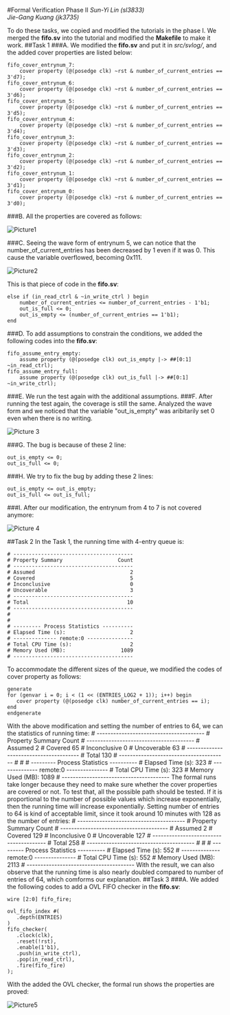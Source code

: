 #Formal Verification Phase II
*Sun-Yi Lin (sl3833)*  
*Jie-Gang Kuang (jk3735)*

To do these tasks, we copied and modified the tutorials in the phase I. We merged the **fifo.sv** into the tutorial and modified the **Makefile** to make it work.
##Task 1
###A.
We modified the **fifo.sv** and put it in *src/svlog/*, and the added cover properties are listed below:
```
fifo_cover_entrynum_7:
	cover property (@(posedge clk) ~rst & number_of_current_entries == 3'd7);
fifo_cover_entrynum_6:
	cover property (@(posedge clk) ~rst & number_of_current_entries == 3'd6);
fifo_cover_entrynum_5:
	cover property (@(posedge clk) ~rst & number_of_current_entries == 3'd5);
fifo_cover_entrynum_4:
	cover property (@(posedge clk) ~rst & number_of_current_entries == 3'd4);
fifo_cover_entrynum_3:
	cover property (@(posedge clk) ~rst & number_of_current_entries == 3'd3);
fifo_cover_entrynum_2:
	cover property (@(posedge clk) ~rst & number_of_current_entries == 3'd2);
fifo_cover_entrynum_1:
	cover property (@(posedge clk) ~rst & number_of_current_entries == 3'd1);
fifo_cover_entrynum_0:
	cover property (@(posedge clk) ~rst & number_of_current_entries == 3'd0);
```
###B.
All the properties are covered as follows:

![Picture1](http://i.imgur.com/K39OekI.png)

###C.
Seeing the wave form of entrynum 5, we can notice that the number_of_current_entries has been decreased by 1 even if it was 0. This cause the variable overflowed, becoming 0x111.

![Picture2](http://i.imgur.com/Kv5rQlD.png)

This is that piece of code in the **fifo.sv**:
```
else if (in_read_ctrl & ~in_write_ctrl ) begin
	number_of_current_entries <= number_of_current_entries - 1'b1;
	out_is_full <= 0;
	out_is_empty <= (number_of_current_entries == 1'b1);
end
```
###D.
To add assumptions to constrain the conditions, we added the following codes into the **fifo.sv**:
```
fifo_assume_entry_empty:
	assume property (@(posedge clk) out_is_empty |-> ##[0:1] ~in_read_ctrl);
fifo_assume_entry_full:
	assume property (@(posedge clk) out_is_full |-> ##[0:1] ~in_write_ctrl);
```
###E.
We run the test again with the additional assumptions.
###F.
After running the test again, the coverage is still the same. Analyzed the wave form and we noticed that the variable "out_is_empty" was aribitarily set 0 even when there is no writing.

![Picture 3](http://i.imgur.com/cM7aZ3y.png)

###G.
The bug is because of these 2 line:
```
out_is_empty <= 0;
out_is_full <= 0;
```
###H.
We try to fix the bug by adding these 2 lines:
```
out_is_empty <= out_is_empty;
out_is_full <= out_is_full;
```
###I.
After our modification, the entrynum from 4 to 7 is not covered anymore:

![Picture 4](http://i.imgur.com/SsalMQA.png)

##Task 2
In the Task 1, the running time with 4-entry queue is:

	# ---------------------------------------
	# Property Summary                  Count
	# ---------------------------------------
	# Assumed                               2
	# Covered                               5
	# Inconclusive                          0
	# Uncoverable                           3
	# ---------------------------------------
	# Total                                10
	# ---------------------------------------
	#
	#
	# --------- Process Statistics ----------
	# Elapsed Time (s):                     2
	# -------------- remote:0 ---------------
	# Total CPU Time (s):                   2
	# Memory Used (MB):                  1089
	# ---------------------------------------

To accommodate the different sizes of the queue, we modified the codes of cover property as follows:
```
generate
for (genvar i = 0; i < (1 << (ENTRIES_LOG2 + 1)); i++) begin
   cover property (@(posedge clk) number_of_current_entries == i);
end
endgenerate
```
With the above modification and setting the number of entries to 64, we can the statistics of running time:
	# ---------------------------------------
	# Property Summary                  Count
	# ---------------------------------------
	# Assumed                               2
	# Covered                              65
	# Inconclusive                          0
	# Uncoverable                          63
	# ---------------------------------------
	# Total                               130
	# ---------------------------------------
	#
	#
	# --------- Process Statistics ----------
	# Elapsed Time (s):                   323
	# -------------- remote:0 ---------------
	# Total CPU Time (s):                 323
	# Memory Used (MB):                  1089
	# ---------------------------------------
The formal runs take longer because they need to make sure whether the cover properties are covered or not. To test that, all the possible path should be tested. If it is proportional to the number of possible values which increase exponentially, then the running time will increase exponentially.
Setting number of entries to 64 is kind of acceptable limit, since it took around 10 minutes with 128 as the number of entries:
	# ---------------------------------------
	# Property Summary                  Count
	# ---------------------------------------
	# Assumed                               2
	# Covered                             129
	# Inconclusive                          0
	# Uncoverable                         127
	# ---------------------------------------
	# Total                               258
	# ---------------------------------------
	#
	#
	# --------- Process Statistics ----------
	# Elapsed Time (s):                   552
	# -------------- remote:0 ---------------
	# Total CPU Time (s):                 552
	# Memory Used (MB):                  2113
	# ---------------------------------------
With the result, we can also observe that the running time is also nearly doubled compared to number of entries of 64, which comforms our explanation.
##Task 3
###A.
We added the following codes to add a OVL FIFO checker in the **fifo.sv**:
```
wire [2:0] fifo_fire;

ovl_fifo_index #(
   .depth(ENTRIES)
)
fifo_checker(
   .clock(clk),
   .reset(!rst),
   .enable(1'b1),
   .push(in_write_ctrl),
   .pop(in_read_ctrl),
   .fire(fifo_fire)
);
```
With the added the OVL checker, the formal run shows the properties are proved:

![Picture5](http://i.imgur.com/qq0ppLv.png)
